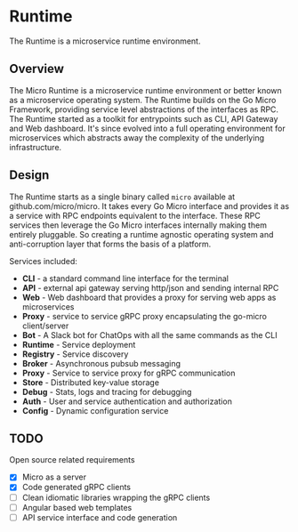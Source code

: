 # Runtime

The Runtime is a microservice runtime environment.

## Overview

The Micro Runtime is a microservice runtime environment or better known as a microservice operating system. 
The Runtime builds on the Go Micro Framework, providing service level abstractions of the interfaces 
as RPC. The Runtime started as a toolkit for entrypoints such as CLI, API Gateway and Web dashboard. 
It's since evolved into a full operating environment for microservices which abstracts away the 
complexity of the underlying infrastructure.

## Design

The Runtime starts as a single binary called `micro` available at github.com/micro/micro. It takes 
every Go Micro interface and provides it as a service with RPC endpoints equivalent to the interface. 
These RPC services then leverage the Go Micro interfaces internally making them entirely pluggable. 
So creating a runtime agnostic operating system and anti-corruption layer that forms the basis 
of a platform.

Services included:

- **CLI** - a standard command line interface for the terminal
- **API** - external api gateway serving http/json and sending internal RPC
- **Web** - Web dashboard that provides a proxy for serving web apps as microservices
- **Proxy** - service to service gRPC proxy encapsulating the go-micro client/server
- **Bot** - A Slack bot for ChatOps with all the same commands as the CLI
- **Runtime** - Service deployment
- **Registry** - Service discovery
- **Broker** - Asynchronous pubsub messaging
- **Proxy** - Service to service proxy for gRPC communication
- **Store** - Distributed key-value storage
- **Debug** - Stats, logs and tracing for debugging
- **Auth** - User and service authentication and authorization
- **Config** - Dynamic configuration service

## TODO

Open source related requirements

- [x] Micro as a server
- [x] Code generated gRPC clients
- [ ] Clean idiomatic libraries wrapping the gRPC clients
- [ ] Angular based web templates
- [ ] API service interface and code generation 
